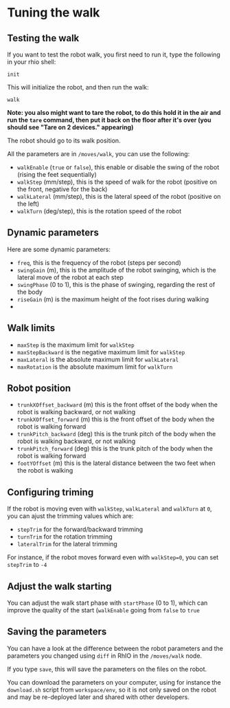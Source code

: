 # Tuning the walk

## Testing the walk

If you want to test the robot walk, you first need to run it, type the following in your rhio shell:

    init
    
This will initialize the robot, and then run the walk:

    walk
    
**Note: you also might want to tare the robot, to do this hold it in the air and run the `tare` command, then put it back on the floor after it's over (you should see "Tare on 2 devices." appearing)**
    
The robot should go to its walk position.

All the parameters are in `/moves/walk`, you can use the following:

* `walkEnable` (`true` or `false`), this enable or disable the swing of the robot (rising the feet sequentially)
* `walkStep` (mm/step), this is the speed of walk for the robot (positive on the front, negative for the back)
* `walkLateral` (mm/step), this is the lateral speed of the robot (positive on the left)
* `walkTurn` (deg/step), this is the rotation speed of the robot

## Dynamic parameters

Here are some dynamic parameters:

* `freq`, this is the frequency of the robot (steps per second)
* `swingGain` (m), this is the amplitude of the robot swinging, which is the lateral move of the robot at each step
* `swingPhase` (0 to 1), this is the phase of swinging, regarding the rest of the body
* `riseGain` (m) is the maximum height of the foot rises during walking
* 

## Walk limits

* `maxStep` is the maximum limit for `walkStep`
* `maxStepBackward` is the negative maximum limit for `walkStep`
* `maxLateral` is the absolute maximum limit for `walkLateral`
* `maxRotation` is the absolute maximum limit for `walkTurn`

## Robot position

* `trunkXOffset_backward` (m) this is the front offset of the body when the robot is walking backward, or not walking
* `trunkXOffset_forward` (m) this is the front offset of the body when the robot is walking forward
* `trunkPitch_backward` (deg) this is the trunk pitch of the body when the robot is walking backward, or not walking
* `trunkPitch_forward` (deg) this is the trunk pitch of the body when the robot is walking forward
* `footYOffset` (m) this is the lateral distance between the two feet when the robot is walking

## Configuring triming

If the robot is moving even with `walkStep`, `walkLateral` and `walkTurn` at `0`, you can ajust the trimming values which are:

* `stepTrim` for the forward/backward trimming
* `turnTrim` for the rotation trimming
* `lateralTrim` for the lateral trimming

For instance, if the robot moves forward even with `walkStep=0`, you can set `stepTrim` to `-4`

## Adjust the walk starting

You can adjust the walk start phase with `startPhase` (0 to 1), which can improve the quality of the start (`walkEnable` going from `false` to `true`

## Saving the parameters

You can have a look at the difference between the robot parameters and the parameters you changed using `diff` in RhIO in the `/moves/walk` node.

If you type `save`, this will save the parameters on the files on the robot.

You can download the parameters on your computer, using for instance the `download.sh` script from `workspace/env`, so it is not only saved on the robot and may be re-deployed later and shared with other developers.
